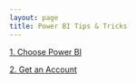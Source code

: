 ```yaml
---
layout: page
title: Power BI Tips & Tricks
---
```



[1. Choose Power BI](/projects/101-pbi-tips/001-choose-pbi)

[2. Get an Account](/projects/101-pbi-tips/002-get-account)